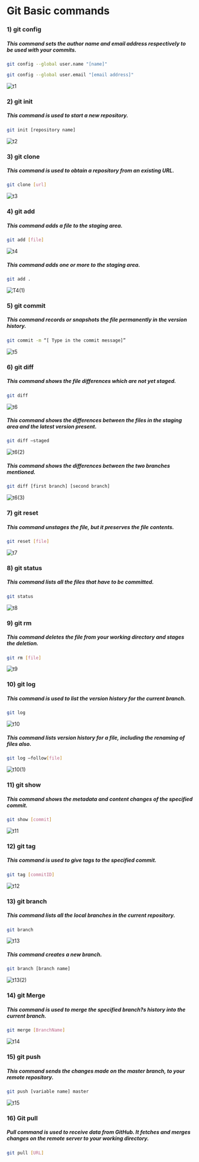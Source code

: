 # Git Basic commands

### 1) git config
##### This command sets the author name and email address respectively to be used with your commits.
```bash
git config --global user.name "[name]"
```
```bash
git config --global user.email "[email address]"
```
![t1](https://user-images.githubusercontent.com/97040413/195196121-11e1aeb8-c9a6-4d14-b25f-51304af19b46.png)


### 2) git init
##### This command is used to start a new repository.
```bash
git init [repository name]
```
![t2](https://user-images.githubusercontent.com/97040413/195196207-754a7bad-68a5-4146-b6ab-6211feb8a584.png)

### 3) git clone
##### This command is used to obtain a repository from an existing URL.
```bash
git clone [url]
```
![t3](https://user-images.githubusercontent.com/97040413/195196219-043ea087-053e-4ee9-b8b1-015782fd9376.png)

### 4) git add
##### This command adds a file to the staging area.
```bash
git add [file]
```
![t4](https://user-images.githubusercontent.com/97040413/195196257-694ee1c3-4245-4d3a-8b63-479ea5b8d76e.png)

##### This command adds one or more to the staging area.
```bash
git add .
```
![T4(1)](https://user-images.githubusercontent.com/97040413/195196326-e358a845-dd69-460f-9b93-3d3f8cd1d564.png)

### 5) git commit
##### This command records or snapshots the file permanently in the version history.
```bash
git commit -m “[ Type in the commit message]”
```
![t5](https://user-images.githubusercontent.com/97040413/195196372-145e4e60-16e7-4a8c-b517-193f164635d0.png)

### 6) git diff
##### This command shows the file differences which are not yet staged.
```bash
git diff
```
![t6](https://user-images.githubusercontent.com/97040413/195196474-3597cce1-5dae-4d6e-bd48-a85d47842217.png)

##### This command shows the differences between the files in the staging area and the latest version present.
```bash
git diff –staged
```
![t6(2)](https://user-images.githubusercontent.com/97040413/195196503-e072d2dd-273c-4dc3-b7b3-544f60210fa6.png)

##### This command shows the differences between the two branches mentioned.
```bash
git diff [first branch] [second branch]
```
![t6(3)](https://user-images.githubusercontent.com/97040413/195196520-1cf59e1a-eeb5-4603-bf78-2555a1ce045b.png)

### 7) git reset
##### This command unstages the file, but it preserves the file contents.
```bash
git reset [file]
```
![t7](https://user-images.githubusercontent.com/97040413/195196536-d9f0e174-a1a0-4943-93fa-c544ced37e67.png)

### 8) git status
##### This command lists all the files that have to be committed.
```bash
git status
```
![t8](https://user-images.githubusercontent.com/97040413/195196560-6fcb0414-583b-4233-9360-ed2ceb6f6e15.png)

### 9) git rm
##### This command deletes the file from your working directory and stages the deletion.
```bash
git rm [file]
```
![t9](https://user-images.githubusercontent.com/97040413/195196573-aa3e2aa8-8a2d-412d-91c4-c7229d136822.png)

### 10) git log
##### This command is used to list the version history for the current branch.
```bash
git log
```
![t10](https://user-images.githubusercontent.com/97040413/195196606-ba8875bc-b66b-45bf-ae60-7f99c551c1a4.png)

##### This command lists version history for a file, including the renaming of files also.
```bash
git log –follow[file]
```
![t10(1)](https://user-images.githubusercontent.com/97040413/195196624-05eed33b-8457-431b-974c-32dda89fef3c.png)

### 11) git show
##### This command shows the metadata and content changes of the specified commit.
```bash
git show [commit]
```
![t11](https://user-images.githubusercontent.com/97040413/195196640-83940937-0530-4b93-a0d0-78d04a77b957.png)

### 12) git tag
##### This command is used to give tags to the specified commit.
```bash
git tag [commitID]
```
![t12](https://user-images.githubusercontent.com/97040413/195196658-d0fe1b6e-e238-43cf-a748-32137c2ca0ea.png)

### 13) git branch
##### This command lists all the local branches in the current repository.
```bash
git branch
```
![t13](https://user-images.githubusercontent.com/97040413/195196746-9d460d23-9358-4a1e-a903-731a4cbafd99.png)

##### This command creates a new branch.
```bash
git branch [branch name]
```
![t13(2)](https://user-images.githubusercontent.com/97040413/195196685-8fabfb3d-d111-4d5c-a9ff-af76ad5415e2.png)


### 14) git Merge 
##### This command is used to merge the specified branch?s history into the current branch.
```bash
git merge [BranchName] 
```
![t14](https://user-images.githubusercontent.com/97040413/195196782-253ef397-dfed-4213-8d05-99c3039ac32c.png)

### 15) git push 
##### This command sends the changes made on the master branch, to your remote repository.
```bash
git push [variable name] master  
```
![t15](https://user-images.githubusercontent.com/97040413/195425355-a3bae639-1572-4a87-ab6f-8a7a046300a2.png)

### 16) Git pull 
##### Pull command is used to receive data from GitHub. It fetches and merges changes on the remote server to your working directory.
```bash
git pull [URL]  
```
